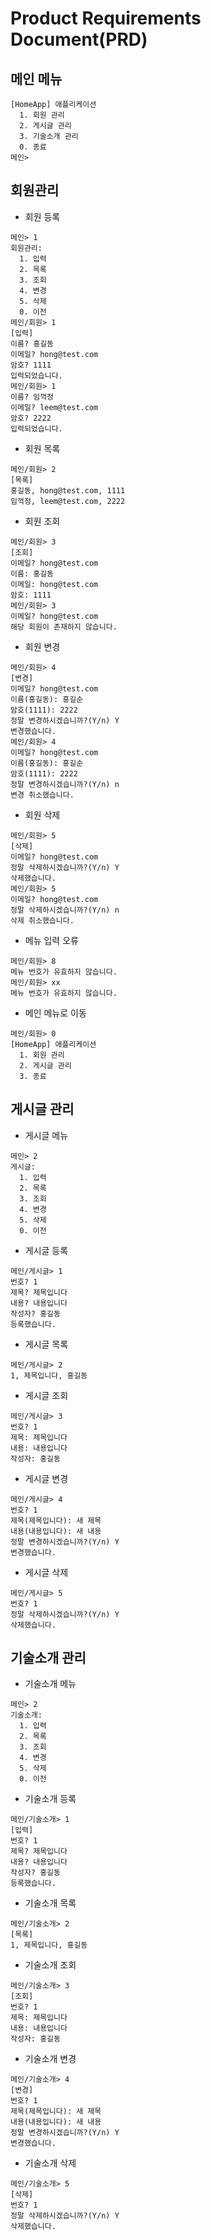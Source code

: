 # Product Requirements Document(PRD)

## 메인 메뉴

```
[HomeApp] 애플리케이션
  1. 회원 관리
  2. 게시글 관리
  3. 기술소개 관리
  0. 종료
메인> 
```

## 회원관리

-  회원 등록
```
메인> 1
회원관리:
  1. 입력
  2. 목록
  3. 조회
  4. 변경
  5. 삭제
  0. 이전
메인/회원> 1
[입력]
이름? 홍길동
이메일? hong@test.com
암호? 1111
입력되었습니다.
메인/회원> 1
이름? 임꺽정
이메일? leem@test.com
암호? 2222
입력되었습니다.
```

- 회원 목록

```
메인/회원> 2
[목록]
홍길동, hong@test.com, 1111
임꺽정, leem@test.com, 2222
```

- 회원 조회

```
메인/회원> 3
[조회]
이메일? hong@test.com
이름: 홍길동
이메일: hong@test.com
암호: 1111
메인/회원> 3
이메일? hong@test.com
해당 회원이 존재하지 않습니다.
```

- 회원 변경

```
메인/회원> 4
[변경]
이메일? hong@test.com
이름(홍길동): 홍길순
암호(1111): 2222
정말 변경하시겠습니까?(Y/n) Y
변경했습니다.
메인/회원> 4
이메일? hong@test.com
이름(홍길동): 홍길순
암호(1111): 2222
정말 변경하시겠습니까?(Y/n) n
변경 취소했습니다.
```

- 회원 삭제

```
메인/회원> 5
[삭제]
이메일? hong@test.com
정말 삭제하시겠습니까?(Y/n) Y
삭제했습니다.
메인/회원> 5
이메일? hong@test.com
정말 삭제하시겠습니까?(Y/n) n
삭제 취소했습니다.
```

- 메뉴 입력 오류

```
메인/회원> 8
메뉴 번호가 유효하지 않습니다.
메인/회원> xx
메뉴 번호가 유효하지 않습니다.
```

- 메인 메뉴로 이동

```
메인/회원> 0
[HomeApp] 애플리케이션
  1. 회원 관리
  2. 게시글 관리
  3. 종료
```

## 게시글 관리

- 게시글 메뉴

```
메인> 2
게시글:
  1. 입력
  2. 목록
  3. 조회
  4. 변경
  5. 삭제
  0. 이전
```

- 게시글 등록

```
메인/게시글> 1
번호? 1
제목? 제목입니다
내용? 내용입니다
작성자? 홍길동
등록했습니다.
```

- 게시글 목록

```
메인/게시글> 2
1, 제목입니다, 홍길동
```

- 게시글 조회

```
메인/게시글> 3
번호? 1
제목: 제목입니다
내용: 내용입니다
작성자: 홍길동
```

- 게시글 변경

```
메인/게시글> 4
번호? 1
제목(제목입니다): 새 제목
내용(내용입니다): 새 내용
정말 변경하시겠습니까?(Y/n) Y
변경했습니다.
```

- 게시글 삭제

```
메인/게시글> 5
번호? 1
정말 삭제하시겠습니까?(Y/n) Y
삭제했습니다.
```

## 기술소개 관리

- 기술소개 메뉴

```
메인> 2
기술소개:
  1. 입력
  2. 목록
  3. 조회
  4. 변경
  5. 삭제
  0. 이전
```

- 기술소개 등록

```
메인/기술소개> 1
[입력]
번호? 1
제목? 제목입니다
내용? 내용입니다
작성자? 홍길동
등록했습니다.
```

- 기술소개 목록

```
메인/기술소개> 2
[목록]
1, 제목입니다, 홍길동
```

- 기술소개 조회

```
메인/기술소개> 3
[조회]
번호? 1
제목: 제목입니다
내용: 내용입니다
작성자: 홍길동
```

- 기술소개 변경

```
메인/기술소개> 4
[변경]
번호? 1
제목(제목입니다): 새 제목
내용(내용입니다): 새 내용
정말 변경하시겠습니까?(Y/n) Y
변경했습니다.
```

- 기술소개 삭제

```
메인/기술소개> 5
[삭제]
번호? 1
정말 삭제하시겠습니까?(Y/n) Y
삭제했습니다.
```



